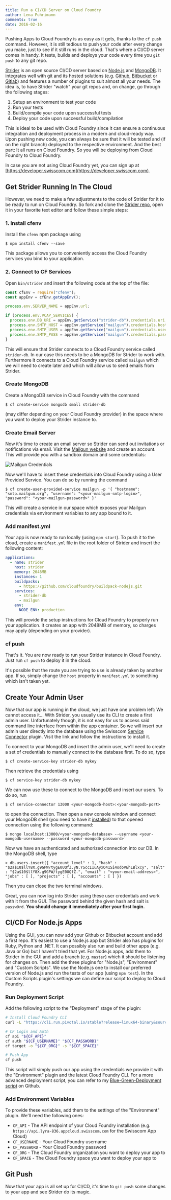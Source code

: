 ```yaml
---
title: Run a CI/CD Server on Cloud Foundry
author: Lena Fuhrimann
comments: true
date: 2016-02-16
---
```


Pushing Apps to Cloud Foundry is as easy as it gets, thanks to the `cf push` command. However, it is still tedious to push your code after every change you make, just to see if it still runs in the cloud. That's where a CI/CD server comes in handy. It tests, builds and deploys your code every time you `git push` to any git repo.

[Strider](https://github.com/strider-cd/strider) is an open source CI/CD server based on [Node.js](https://nodejs.org) and [MongoDB](https://mongodb.org). It integrates well with git and its hosted solutions (e.g. [Github](https://github.com), [Bitbucket](https://bitbucket.org) or [Gitlab](https://gitlab.com)) and features a number of plugins to suit almost all your needs. The idea is, to have Strider "watch" your git repos and, on change, go through the following stages:

1. Setup an environment to test your code
2. Run your tests
3. Build/compile your code upon successful tests
4. Deploy your code upon successful build/compilation

This is ideal to be used with Cloud Foundry since it can ensure a continuous integration and deployment process in a modern and cloud-ready way. Upon pushing new code, you can always be sure that it will be tested and (if on the right branch) deployed to the respective environment. And the best part: It all runs on Cloud Foundry. So you will be deploying from Cloud Foundry to Cloud Foundry.

In case you are not using Cloud Foundry yet, you can sign up at [https://developer.swisscom.com](https://developer.swisscom.com).

## Get Strider Running In The Cloud

However, we need to make a few adjustments to the code of Strider for it to be ready to run on Cloud Foundry. So fork and clone the [Strider repo](https://github.com/strider-cd/strider), open it in your favorite text editor and follow these simple steps:

### 1. Install cfenv

Install the `cfenv` npm package using

```shell
$ npm install cfenv --save
```

This package allows you to conveniently access the Cloud Foundry services you bind to your application.

### 2. Connect to CF Services

Open `bin/strider` and insert the following code at the top of the file:

```javascript
const cfEnv = require("cfenv");
const appEnv = cfEnv.getAppEnv();

process.env.SERVER_NAME = appEnv.url;

if (process.env.VCAP_SERVICES) {
  process.env.DB_URI = appEnv.getService("strider-db").credentials.uri;
  process.env.SMTP_HOST = appEnv.getService("mailgun").credentials.hostname;
  process.env.SMTP_USER = appEnv.getService("mailgun").credentials.username;
  process.env.SMTP_PASS = appEnv.getService("mailgun").credentials.password;
}
```

This will ensure that Strider connects to a Cloud Foundry service called `strider-db`. In our case this needs to be a MongoDB for Strider to work with. Furthermore it connects to a Cloud Foundry service called `mailgun` which we will need to create later and which will allow us to send emails from Strider.

### Create MongoDB

Create a MongoDB service in Cloud Foundry with the command

```shell
$ cf create-service mongodb small strider-db
```

(may differ depending on your Cloud Foundry provider) in the space where you want to deploy your Strider instance to.

### Create Email Server

Now it's time to create an email server so Strider can send out invitations or notifications via email. Visit the [Mailgun website](https://www.mailgun.com) and create an account. This will provide you with a sandbox domain and some credentials:

![Mailgun Credentials](/images/mailgun.png)

Now we'll have to insert these credentials into Cloud Foundry using a User Provided Service. You can do so by running the command

```shell
$ cf create-user-provided-service mailgun -p '{ "hostname": "smtp.mailgun.org", "username": "<your-mailgun-smtp-login>", "password": "<your-mailgun-password>" }'
```

This will create a service in our space which exposes your Mailgun credentials via environment variables to any app bound to it.

### Add manifest.yml

Your app is now ready to run locally (using `npm start`). To push it to the cloud, create a `manifest.yml` file in the root folder of Strider and insert the following content:

```yaml
applications:
  - name: strider
    host: strider
    memory: 2048MB
    instances: 1
    buildpacks:
      - https://github.com/cloudfoundry/buildpack-nodejs.git
    services:
      - strider-db
      - mailgun
    env:
      NODE_ENV: production
```

This will provide the setup instructions for Cloud Foundry to properly run your application. It creates an app with 2048MB of memory, so charges may apply (depending on your provider).

### cf push

That's it. You are now ready to run your Strider instance in Cloud Foundry. Just run `cf push` to deploy it in the cloud.

It's possible that the route you are trying to use is already taken by another app. If so, simply change the `host` property in `manifest.yml` to something which isn't taken yet.

## Create Your Admin User

Now that our app is running in the cloud, we just have one problem left: We cannot access it... With Strider, you usually use its CLI to create a first admin user. Unfortunately though, it is not easy for us to access said command line interface from within the app container. So we will insert our admin user directly into the database using the Swisscom [Service Connector](http://docs.developer.swisscom.com/service-connector/index.html) plugin. Visit the link and follow the instructions to install it.

To connect to your MongoDB and insert the admin user, we'll need to create a set of credentials to manually connect to the database first. To do so, type

```shell
$ cf create-service-key strider-db mykey
```

Then retrieve the credentials using

```shell
$ cf service-key strider-db mykey
```

We can now use these to connect to the MongoDB and insert our users. To do so, run

```shell
$ cf service-connector 13000 <your-mongodb-host>:<your-mongodb-port>
```

to open the connection. Then open a new console window and connect your MongoDB shell (you need to have it [installed](https://docs.mongodb.org/manual/installation)) to that opened connection using the following command:

```shell
$ mongo localhost:13000/<your-mongodb-database> --username <your-mongodb-username> --password <your-mongodb-password>`
```

Now we have an authenticated and authorized connection into our DB. In the MongoDB shell, type

```shell
> db.users.insert({ "account_level" : 1, "hash" : "$2a$10$llY8X.g9GPW/tygE0UQfZ.yN.YSccIIuAyxO41Si4odoVEhLBlxcy", "salt" : "$2a$10$llY8X.g9GPW/tygE0UQfZ.", "email" : "<your-email-address>", "jobs" : [ ], "projects" : [ ], "accounts" : [ ] })
```

Then you can close the two terminal windows.

Great, you can now log into Strider using these user credentials and work with it from the GUI.
The password behind the given hash and salt is `passw0rd`.
**You should change it immediately after your first login.**

## CI/CD For Node.js Apps

Using the GUI, you can now add your Github or Bitbucket account and add a first repo. It's easiest to use a Node.js app but Strider also has plugins for Ruby, Python and .NET. It can possibly also run and build other apps (e.g. Java or Go) but I haven't tried that yet. For Node.js apps, add them to Strider in the GUI and add a branch (e.g. `master`) which it should be listening for changes on. Then add the three plugins for "Node.js", "Environment" and "Custom Scripts". We use the Node.js one to install our preferred version of Node.js and run the tests of our app (using `npm test`). In the Custom Scripts plugin's settings we can define our script to deploy to Cloud Foundry.

### Run Deployment Script

Add the following script to the "Deployment" stage of the plugin:

```bash
# Install Cloud Foundry CLI
curl -L "https://cli.run.pivotal.io/stable?release=linux64-binary&source=github" | tar -zx

# CF Login and Auth
cf api "${CF_API}"
cf auth "${CF_USERNAME}" "${CF_PASSWORD}"
cf target -o "${CF_ORG}" -s "${CF_SPACE}"

# Push App
cf push
```

This script will simply push our app using the credentials we provide it with the "Environment" plugin and the latest Cloud Foundry CLI. For a more advanced deployment script, you can refer to my [Blue-Green-Deployment script](https://gist.github.com/cloudlena/3eb3c0e2e5e3558d56d1) on Github.

### Add Environment Variables

To provide these variables, add them to the settings of the "Environment" plugin. We'll need the following ones:

- `CF_API` - The API endpoint of your Cloud Foundry installation (e.g. `https://api.lyra-836.appcloud.swisscom.com` for the Swisscom App Cloud)
- `CF_USERNAME` - Your Cloud Foundry username
- `CF_PASSWORD` - Your Cloud Foundry password
- `CF_ORG` - The Cloud Foundry organization you want to deploy your app to
- `CF_SPACE` - The Cloud Foundry space you want to deploy your app to

## Git Push

Now that your app is all set up for CI/CD, it's time to `git push` some changes to your app and see Strider do its magic.
